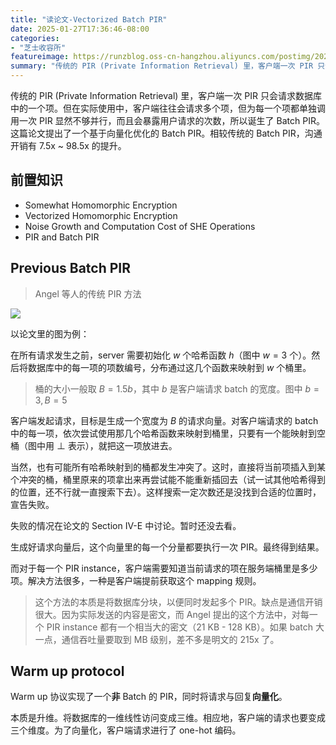 ```yaml
---
title: "读论文-Vectorized Batch PIR"
date: 2025-01-27T17:36:46-08:00
categories: 
- "芝士收容所"
featureimage: https://runzblog.oss-cn-hangzhou.aliyuncs.com/postimg/202501271758248.png
summary: "传统的 PIR (Private Information Retrieval) 里，客户端一次 PIR 只会请求数据库中的一个项。但在实际使用中，客户端往往会请求多个项，但为每一个项都单独调用一次 P..."
---
```


传统的 PIR (Private Information Retrieval) 里，客户端一次 PIR 只会请求数据库中的一个项。但在实际使用中，客户端往往会请求多个项，但为每一个项都单独调用一次 PIR 显然不够并行，而且会暴露用户请求的次数，所以诞生了 Batch PIR。这篇论文提出了一个基于向量化优化的 Batch PIR。相较传统的 Batch PIR，沟通开销有 7.5x ~ 98.5x 的提升。

## 前置知识

- Somewhat Homomorphic Encryption
- Vectorized Homomorphic Encryption
- Noise Growth and Computation Cost of SHE Operations
- PIR and Batch PIR

## Previous Batch PIR

> Angel 等人的传统 PIR 方法

![](https://runzblog.oss-cn-hangzhou.aliyuncs.com/postimg/202501271758248.png)

以论文里的图为例：

在所有请求发生之前，server 需要初始化 $w$ 个哈希函数 $h$（图中 $w=3$ 个）。然后将数据库中的每一项的项数编号，分布通过这几个函数来映射到 $w$ 个桶里。

> 桶的大小一般取 $B=1.5b$，其中 $b$ 是客户端请求 batch 的宽度。图中 $b=3, B=5$

客户端发起请求，目标是生成一个宽度为 $B$ 的请求向量。对客户端请求的 batch 中的每一项，依次尝试使用那几个哈希函数来映射到桶里，只要有一个能映射到空桶（图中用 $\perp$ 表示），就把这一项放进去。

当然，也有可能所有哈希映射到的桶都发生冲突了。这时，直接将当前项插入到某个冲突的桶，桶里原来的项拿出来再尝试能不能重新插回去（试一试其他哈希得到的位置，还不行就一直搜索下去）。这样搜索一定次数还是没找到合适的位置时，宣告失败。

失败的情况在论文的 Section IV-E 中讨论。暂时还没去看。

生成好请求向量后，这个向量里的每一个分量都要执行一次 PIR。最终得到结果。

而对于每一个 PIR instance，客户端需要知道当前请求的项在服务端桶里是多少项。解决方法很多，一种是客户端提前获取这个 mapping 规则。

> 这个方法的本质是将数据库分块，以便同时发起多个 PIR。缺点是通信开销很大。因为实际发送的内容是密文，而 Angel 提出的这个方法中，对每一个 PIR instance 都有一个相当大的密文（21 KB - 128 KB）。如果 batch 大一点，通信吞吐量要取到 MB 级别，差不多是明文的 215x 了。

## Warm up protocol

Warm up 协议实现了一个**非** Batch 的 PIR，同时将请求与回复**向量化**。

本质是升维。将数据库的一维线性访问变成三维。相应地，客户端的请求也要变成三个维度。为了向量化，客户端请求进行了 one-hot 编码。

